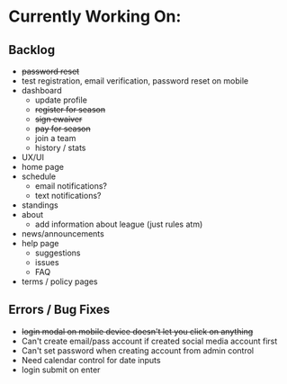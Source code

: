 # Currently Working On:

## Backlog

* ~~password reset~~
* test registration, email verification, password reset on mobile
* dashboard
  * update profile
  * ~~register for season~~
  * ~~sign ewaiver~~
  * ~~pay for season~~
  * join a team
  * history / stats
* UX/UI
* home page
* schedule
  * email notifications?
  * text notifications?
* standings
* about
  * add information about league (just rules atm)
* news/announcements
* help page
  * suggestions
  * issues
  * FAQ
* terms / policy pages


## Errors / Bug Fixes

* ~~login modal on mobile device doesn't let you click on anything~~
* Can't create email/pass account if created social media account first
* Can't set password when creating account from admin control
* Need calendar control for date inputs
* login submit on enter

